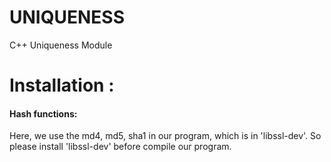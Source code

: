 UNIQUENESS
==========

C++ Uniqueness Module

# Installation :

#### Hash functions:

Here, we use the md4, md5, sha1 in our program, which is in 'libssl-dev'.
So please install 'libssl-dev' before compile our program.
